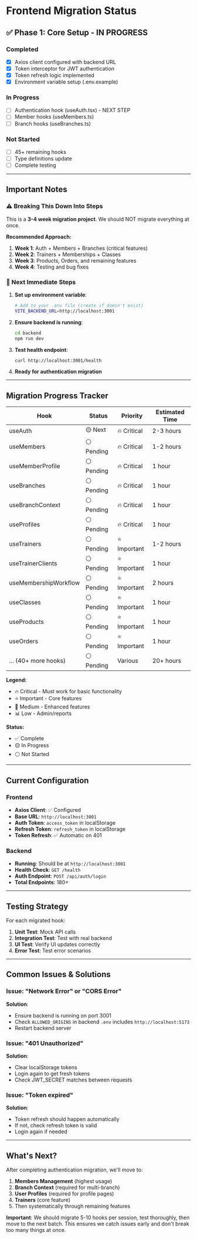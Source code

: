 # Frontend Migration Status

## ✅ Phase 1: Core Setup - IN PROGRESS

### Completed
- [x] Axios client configured with backend URL
- [x] Token interceptor for JWT authentication
- [x] Token refresh logic implemented
- [x] Environment variable setup (.env.example)

### In Progress
- [ ] Authentication hook (useAuth.tsx) - NEXT STEP
- [ ] Member hooks (useMembers.ts)
- [ ] Branch hooks (useBranches.ts)

### Not Started
- [ ] 45+ remaining hooks
- [ ] Type definitions update
- [ ] Complete testing

---

## Important Notes

### ⚠️ Breaking This Down Into Steps

This is a **3-4 week migration project**. We should NOT migrate everything at once.

**Recommended Approach:**
1. **Week 1**: Auth + Members + Branches (critical features)
2. **Week 2**: Trainers + Memberships + Classes
3. **Week 3**: Products, Orders, and remaining features
4. **Week 4**: Testing and bug fixes

### 🎯 Next Immediate Steps

1. **Set up environment variable**:
   ```bash
   # Add to your .env file (create if doesn't exist)
   VITE_BACKEND_URL=http://localhost:3001
   ```

2. **Ensure backend is running**:
   ```bash
   cd backend
   npm run dev
   ```

3. **Test health endpoint**:
   ```bash
   curl http://localhost:3001/health
   ```

4. **Ready for authentication migration**

---

## Migration Progress Tracker

| Hook | Status | Priority | Estimated Time |
|------|--------|----------|----------------|
| useAuth | 🟡 Next | 🔥 Critical | 2-3 hours |
| useMembers | ⚪ Pending | 🔥 Critical | 1-2 hours |
| useMemberProfile | ⚪ Pending | 🔥 Critical | 1 hour |
| useBranches | ⚪ Pending | 🔥 Critical | 1 hour |
| useBranchContext | ⚪ Pending | 🔥 Critical | 1 hour |
| useProfiles | ⚪ Pending | 🔥 Critical | 1 hour |
| useTrainers | ⚪ Pending | ⭐ Important | 1-2 hours |
| useTrainerClients | ⚪ Pending | ⭐ Important | 1 hour |
| useMembershipWorkflow | ⚪ Pending | ⭐ Important | 2 hours |
| useClasses | ⚪ Pending | ⭐ Important | 1 hour |
| useProducts | ⚪ Pending | ⭐ Important | 1 hour |
| useOrders | ⚪ Pending | ⭐ Important | 1 hour |
| ... (40+ more hooks) | ⚪ Pending | Various | 20+ hours |

**Legend:**
- 🔥 Critical - Must work for basic functionality
- ⭐ Important - Core features
- 🔷 Medium - Enhanced features
- 📊 Low - Admin/reports

**Status:**
- ✅ Complete
- 🟡 In Progress
- ⚪ Not Started

---

## Current Configuration

### Frontend
- **Axios Client**: ✅ Configured
- **Base URL**: `http://localhost:3001`
- **Auth Token**: `access_token` in localStorage
- **Refresh Token**: `refresh_token` in localStorage
- **Token Refresh**: ✅ Automatic on 401

### Backend
- **Running**: Should be at `http://localhost:3001`
- **Health Check**: `GET /health`
- **Auth Endpoint**: `POST /api/auth/login`
- **Total Endpoints**: 180+

---

## Testing Strategy

For each migrated hook:

1. **Unit Test**: Mock API calls
2. **Integration Test**: Test with real backend
3. **UI Test**: Verify UI updates correctly
4. **Error Test**: Test error scenarios

---

## Common Issues & Solutions

### Issue: "Network Error" or "CORS Error"
**Solution**: 
- Ensure backend is running on port 3001
- Check `ALLOWED_ORIGINS` in backend `.env` includes `http://localhost:5173`
- Restart backend server

### Issue: "401 Unauthorized"
**Solution**:
- Clear localStorage tokens
- Login again to get fresh tokens
- Check JWT_SECRET matches between requests

### Issue: "Token expired"
**Solution**:
- Token refresh should happen automatically
- If not, check refresh token is valid
- Login again if needed

---

## What's Next?

After completing authentication migration, we'll move to:

1. **Members Management** (highest usage)
2. **Branch Context** (required for multi-branch)
3. **User Profiles** (required for profile pages)
4. **Trainers** (core feature)
5. Then systematically through remaining features

**Important**: We should migrate 5-10 hooks per session, test thoroughly, then move to the next batch. This ensures we catch issues early and don't break too many things at once.
